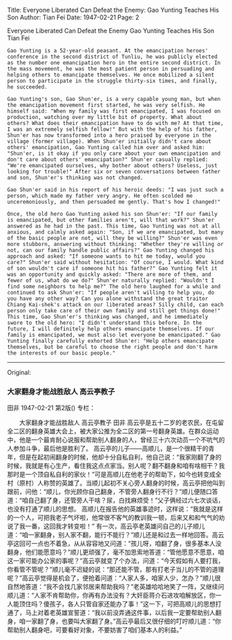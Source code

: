 Title: Everyone Liberated Can Defeat the Enemy: Gao Yunting Teaches His Son
Author: Tian Fei
Date: 1947-02-21
Page: 2

Everyone Liberated Can Defeat the Enemy
    Gao Yunting Teaches His Son
    Tian Fei

    Gao Yunting is a 52-year-old peasant. At the emancipation heroes' conference in the second district of Tunliu, he was publicly elected as the number one emancipation hero in the entire second district. In the mass movement, he was the most patient person in persuading and helping others to emancipate themselves. He once mobilized a silent person to participate in the struggle thirty-six times, and finally, he succeeded.

    Gao Yunting's son, Gao Shun'er, is a very capable young man, but when the emancipation movement first started, he was very selfish. He himself said: "When my family was first emancipated, I was focused on production, watching over my little bit of property. What about others? What does their emancipation have to do with me? At that time, I was an extremely selfish fellow!" But with the help of his father, Shun'er has now transformed into a hero praised by everyone in the village (former village). When Shun'er initially didn't care about others' emancipation, Gao Yunting called him over and asked him: "Shun'er, is it okay if you only care about your own emancipation and don't care about others' emancipation?" Shun'er casually replied: "We're emancipated ourselves, why bother about others? Useless, just looking for trouble!" After six or seven conversations between father and son, Shun'er's thinking was not changed.

    Gao Shun'er said in his report of his heroic deeds: "I was just such a person, which made my father very angry. He often scolded me unceremoniously, and then persuaded me gently. That's how I changed!"

    Once, the old hero Gao Yunting asked his son Shun'er: "If our family is emancipated, but other families aren't, will that work?" Shun'er answered as he had in the past. This time, Gao Yunting was not at all anxious, and calmly asked again: "Son, if we are emancipated, but many of the basic people are not, will they be willing?" Shun'er was even more stubborn, answering without thinking: "Whether they're willing or not, can our family handle public affairs?" Gao Yunting changed his approach and asked: "If someone wants to hit me today, would you care?" Shun'er said without hesitation: "Of course, I would. What kind of son wouldn't care if someone hit his father?" Gao Yunting felt it was an opportunity and quickly asked: "There are more of them, and fewer of us, what do we do?" Shun'er naturally replied: "Wouldn't I find some neighbors to help me?" The old hero laughed for a while and continued to ask Shun'er: "If people aren't willing to help you, do you have any other way? Can you alone withstand the great traitor Chiang Kai-shek's attack on our liberated areas? Silly child, can each person only take care of their own family and still get things done!" This time, Gao Shun'er's thinking was changed, and he immediately swore to the old hero: "I didn't understand this before. In the future, I will definitely help others emancipate themselves. If our family is emancipated, we must also let everyone be emancipated." Gao Yunting finally carefully exhorted Shun'er: "Help others emancipate themselves, but be careful to choose the right people and don't harm the interests of our basic people."



<hr /> 

Original: 


### 大家翻身才能战胜敌人  高云亭教子
田非
1947-02-21
第2版()
专栏：

　　大家翻身才能战胜敌人
    高云亭教子
    田非
    高云亭是五十二岁的老农民，在屯留全二区的翻身英雄大会上，被大家公推为全二区的第一号翻身英雄。在群众运动中，他是一个最肯耐心说服和帮助别人翻身的人，曾经三十六次动员一个不吭气的人参加斗争，最后他是胜利了。
    高云亭的儿子——高顺儿，是一个很精干的青年，但是在起初闹翻身的时候，他却十分自私自利，他自己说：“我家刚翻了身的时候，我就是有心生产，看住我这点点家当。别人呢？翻不翻身和咱有啥相干？我那时是一个顶自私自利的家伙！”可是高顺儿在他老子的帮助下，如今也转变成全村（原村）人称赞的英雄了。当顺儿起初不关心旁人翻身的时候，高云亭把他叫到跟前，问他：“顺儿，你光顾你自己翻身，不管旁人翻身行不行？”顺儿便随口答道：“咱自己翻了身，还管旁人干啥？尿，白找麻烦受！”父子俩经过六七次谈话，也没有打通了顺儿的思想。
    高顺儿在报告他的英雄事迹时，这样说：“我就是这样的一个人，可把我老子气坏啦，他常很不客气的教训我一顿，后来又和和气气的劝说了我一番，这回我才转变啦！”
    有一次，高云亭老英雄问自己的儿子顺儿道：“咱一家翻身，别人家不翻，能行不能行？”顺儿还是和过去一样地回答。高云亭这回可一点也不着急，从从容容地又问道：“孩儿呀，咱翻了身，很多基本人没翻身，他们能愿意吗？”顺儿更顽强了，毫不加思索地答道：“管他愿意不愿意，咱这一家可能办公家的事呢？”高云亭就变了个办法，问道：“今天假如有人要打我，你看管不管呢？”顺儿毫不迟疑的说：“那还能不管，那有打老子当儿的不管的道理呢？”高云亭觉得是机会了，便抢着问道：“人家人多，咱家人少，怎办？”顺儿很自然地答道：“我不会找几家邻居来帮助我吗？”老英雄哈哈地笑了一阵，又继续问顺儿道：“人家不肯帮助你，你再有办法没有？大奸臣蒋介石进攻咱解放区，你一人能顶住吗？傻孩子，各人只管自家还能办了事！”这一下，可把高顺儿的思想打通了，马上对着老英雄宣誓道：“我以前没弄通这件事，以后我一定要帮助别人翻身，咱一家翻了身，也要叫大家翻了身。”高云亭最后又很仔细的叮咛顺儿道：“你帮助别人翻身吧，可要看好对象，不要妨害了咱们基本人的利益。”
